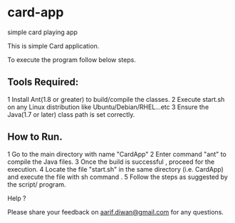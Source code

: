 # card-app
simple card playing app


This is simple Card application. 

To execute the program follow below steps.

Tools Required:
---------------
1 Install Ant(1.8 or greater) to build/compile the classes.
2 Execute start.sh on any Linux distribution like Ubuntu/Debian/RHEL...etc
3 Ensure the Java(1.7 or later) class path is set correctly.

How to Run.
-------------
1 Go to the main directory with name "CardApp"
2 Enter command "ant" to compile the Java files.
3 Once the build is successful , proceed for the execution.
4  Locate the file "start.sh" in the same directory (i.e. CardApp) and execute the file with sh command .
5 Follow the steps as suggested by the script/ program.


Help ?

Please share your feedback on aarif.diwan@gmail.com for any questions.



